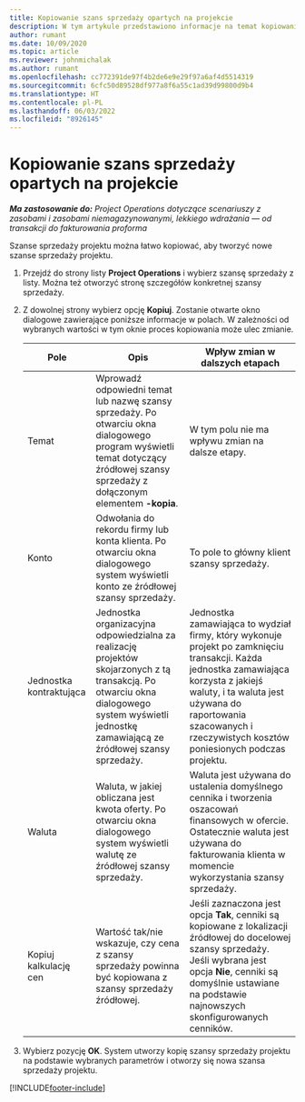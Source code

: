 ```yaml
---
title: Kopiowanie szans sprzedaży opartych na projekcie
description: W tym artykule przedstawiono informacje na temat kopiowania szans sprzedaży opartych na projekcie w aplikacji Project Operations.
author: rumant
ms.date: 10/09/2020
ms.topic: article
ms.reviewer: johnmichalak
ms.author: rumant
ms.openlocfilehash: cc772391de97f4b2de6e9e29f97a6af4d5514319
ms.sourcegitcommit: 6cfc50d89528df977a8f6a55c1ad39d99800d9b4
ms.translationtype: HT
ms.contentlocale: pl-PL
ms.lasthandoff: 06/03/2022
ms.locfileid: "8926145"
---
```

# <a name="copy-project-based-opportunities"></a>Kopiowanie szans sprzedaży opartych na projekcie

_**Ma zastosowanie do:** Project Operations dotyczące scenariuszy z zasobami i zasobami niemagazynowanymi, lekkiego wdrażania — od transakcji do fakturowania proforma_


Szanse sprzedaży projektu można łatwo kopiować, aby tworzyć nowe szanse sprzedaży projektu. 

1. Przejdź do strony listy **Project Operations** i wybierz szansę sprzedaży z listy. Można też otworzyć stronę szczegółów konkretnej szansy sprzedaży. 
2. Z dowolnej strony wybierz opcję **Kopiuj**. Zostanie otwarte okno dialogowe zawierające poniższe informacje w polach. W zależności od wybranych wartości w tym oknie proces kopiowania może ulec zmianie.

    | **Pole** | **Opis** | **Wpływ zmian w dalszych etapach** |
    | --- | --- | --- |
    | Temat | Wprowadź odpowiedni temat lub nazwę szansy sprzedaży. Po otwarciu okna dialogowego program wyświetli temat dotyczący źródłowej szansy sprzedaży z dołączonym elementem **-kopia**. | W tym polu nie ma wpływu zmian na dalsze etapy. |
    | Konto | Odwołania do rekordu firmy lub konta klienta. Po otwarciu okna dialogowego system wyświetli konto ze źródłowej szansy sprzedaży. | To pole to główny klient szansy sprzedaży. |
    | Jednostka kontraktująca | Jednostka organizacyjna odpowiedzialna za realizację projektów skojarzonych z tą transakcją. Po otwarciu okna dialogowego system wyświetli jednostkę zamawiającą ze źródłowej szansy sprzedaży. | Jednostka zamawiająca to wydział firmy, który wykonuje projekt po zamknięciu transakcji. Każda jednostka zamawiająca korzysta z jakiejś waluty, i ta waluta jest używana do raportowania szacowanych i rzeczywistych kosztów poniesionych podczas projektu. |
    | Waluta | Waluta, w jakiej obliczana jest kwota oferty. Po otwarciu okna dialogowego system wyświetli walutę ze źródłowej szansy sprzedaży. | Waluta jest używana do ustalenia domyślnego cennika i tworzenia oszacowań finansowych w ofercie. Ostatecznie waluta jest używana do fakturowania klienta w momencie wykorzystania szansy sprzedaży. |
    | Kopiuj kalkulację cen | Wartość tak/nie wskazuje, czy cena z szansy sprzedaży powinna być kopiowana z szansy sprzedaży źródłowej. | Jeśli zaznaczona jest opcja **Tak**, cenniki są kopiowane z lokalizacji źródłowej do docelowej szansy sprzedaży. Jeśli wybrana jest opcja **Nie**, cenniki są domyślnie ustawiane na podstawie najnowszych skonfigurowanych cenników. |

3. Wybierz pozycję **OK**. System utworzy kopię szansy sprzedaży projektu na podstawie wybranych parametrów i otworzy się nowa szansa sprzedaży projektu.


[!INCLUDE[footer-include](../includes/footer-banner.md)]